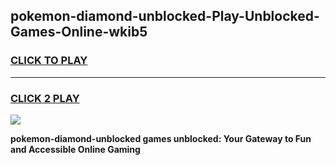
## pokemon-diamond-unblocked-Play-Unblocked-Games-Online-wkib5
<h3>
<a href="https://premium76.site?title=pokemon-diamond-unblocked&ref=25A">CLICK TO PLAY</a></h3>
<hr>

<h3>
<a href="https://premium76.site?title=pokemon-diamond-unblocked&ref=25A">CLICK 2 PLAY</a>
  
</h3>

<a href="https://premium76.site?title=pokemon-diamond-unblocked&ref=25A"><img src="https://clearcache.store/games.png"></a>


**pokemon-diamond-unblocked games unblocked: Your Gateway to Fun and Accessible Online Gaming**
